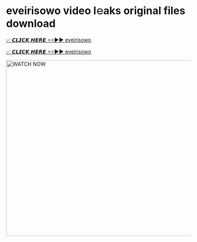 # eveirisowo video l𝚎aks original files download

<p><a href="https://mediafirer.com/eveirisowo&ref=titik" rel="nofollow">✅ 𝘾𝙇𝙄𝘾𝙆 𝙃𝙀𝙍𝙀 ==►► eveirisowo</a></p>

<p><a href="https://mediafirer.com/eveirisowo&ref=titik" rel="nofollow">✅ 𝘾𝙇𝙄𝘾𝙆 𝙃𝙀𝙍𝙀 ==►► eveirisowo</a></p>

<p><a rel="nofollow" title="WATCH NOW" href="https://mediafirer.com/eveirisowo&ref=titik"><img border="eveirisowo" height="480" width="854" title="WATCH NOW" alt="WATCH NOW" src="https://i.imgur.com/WiGg2rx.gif"></a></p>